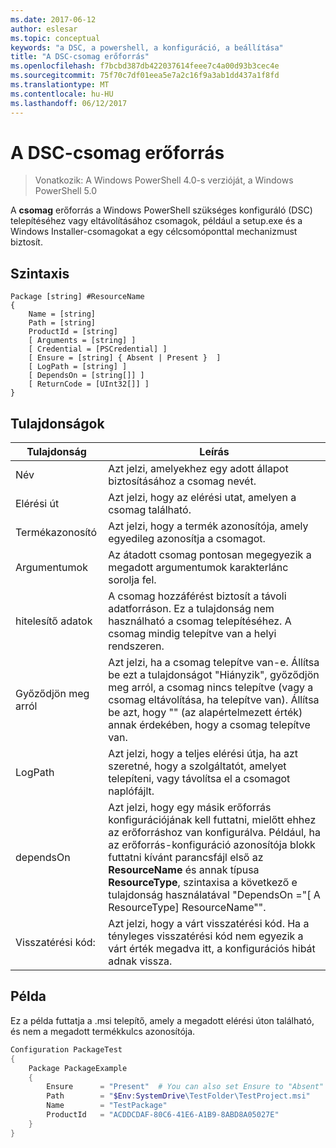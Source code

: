 ```yaml
---
ms.date: 2017-06-12
author: eslesar
ms.topic: conceptual
keywords: "a DSC, a powershell, a konfiguráció, a beállítása"
title: "A DSC-csomag erőforrás"
ms.openlocfilehash: f7bcbd387db422037614feee7c4a00d93b3cec4e
ms.sourcegitcommit: 75f70c7df01eea5e7a2c16f9a3ab1dd437a1f8fd
ms.translationtype: MT
ms.contentlocale: hu-HU
ms.lasthandoff: 06/12/2017
---
```

# <a name="dsc-package-resource"></a>A DSC-csomag erőforrás

> Vonatkozik: A Windows PowerShell 4.0-s verzióját, a Windows PowerShell 5.0

A **csomag** erőforrás a Windows PowerShell szükséges konfiguráló (DSC) telepítéséhez vagy eltávolításához csomagok, például a setup.exe és a Windows Installer-csomagokat a egy célcsomóponttal mechanizmust biztosít.

## <a name="syntax"></a>Szintaxis

```
Package [string] #ResourceName
{
    Name = [string]
    Path = [string]
    ProductId = [string]
    [ Arguments = [string] ]
    [ Credential = [PSCredential] ]
    [ Ensure = [string] { Absent | Present }  ]
    [ LogPath = [string] ]
    [ DependsOn = [string[]] ]
    [ ReturnCode = [UInt32[]] ]
}
```

## <a name="properties"></a>Tulajdonságok
|  Tulajdonság  |  Leírás   | 
|---|---| 
| Név| Azt jelzi, amelyekhez egy adott állapot biztosításához a csomag nevét.| 
| Elérési út| Azt jelzi, hogy az elérési utat, amelyen a csomag található.| 
| Termékazonosító| Azt jelzi, hogy a termék azonosítója, amely egyedileg azonosítja a csomagot.| 
| Argumentumok| Az átadott csomag pontosan megegyezik a megadott argumentumok karakterlánc sorolja fel.| 
| hitelesítő adatok| A csomag hozzáférést biztosít a távoli adatforráson. Ez a tulajdonság nem használható a csomag telepítéséhez. A csomag mindig telepítve van a helyi rendszeren.| 
| Győződjön meg arról| Azt jelzi, ha a csomag telepítve van-e. Állítsa be ezt a tulajdonságot "Hiányzik", győződjön meg arról, a csomag nincs telepítve (vagy a csomag eltávolítása, ha telepítve van). Állítsa be azt, hogy "" (az alapértelmezett érték) annak érdekében, hogy a csomag telepítve van.| 
| LogPath| Azt jelzi, hogy a teljes elérési útja, ha azt szeretné, hogy a szolgáltatót, amelyet telepíteni, vagy távolítsa el a csomagot naplófájlt.| 
| dependsOn | Azt jelzi, hogy egy másik erőforrás konfigurációjának kell futtatni, mielőtt ehhez az erőforráshoz van konfigurálva. Például, ha az erőforrás-konfiguráció azonosítója blokk futtatni kívánt parancsfájl első az **ResourceName** és annak típusa **ResourceType**, szintaxisa a következő e tulajdonság használatával "DependsOn ="[ A ResourceType] ResourceName"".| 
| Visszatérési kód:| Azt jelzi, hogy a várt visszatérési kód. Ha a tényleges visszatérési kód nem egyezik a várt érték megadva itt, a konfigurációs hibát adnak vissza.| 

## <a name="example"></a>Példa

Ez a példa futtatja a .msi telepítő, amely a megadott elérési úton található, és nem a megadott termékkulcs azonosítója.

```powershell
Configuration PackageTest
{
    Package PackageExample
    {
        Ensure      = "Present"  # You can also set Ensure to "Absent"
        Path        = "$Env:SystemDrive\TestFolder\TestProject.msi"
        Name        = "TestPackage"
        ProductId   = "ACDDCDAF-80C6-41E6-A1B9-8ABD8A05027E"
    } 
}
```

